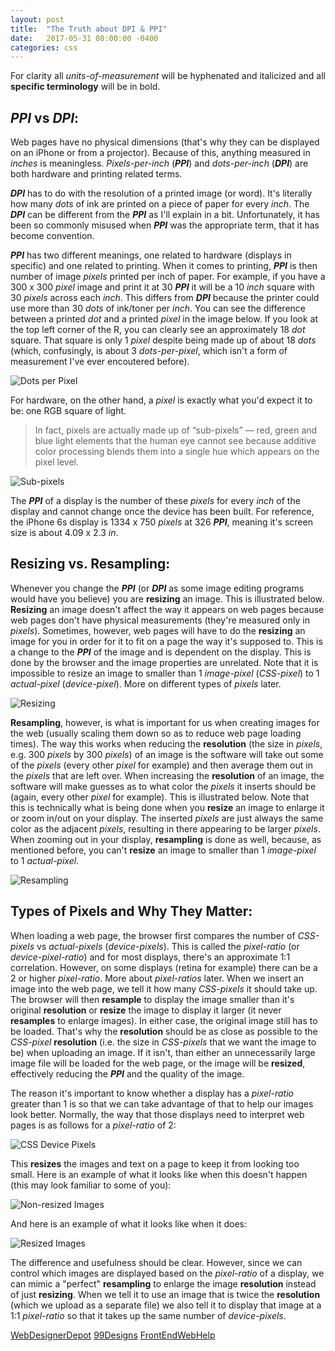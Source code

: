 ```yaml
---
layout: post
title:  "The Truth about DPI & PPI"
date:   2017-05-31 08:00:00 -0400
categories: css
---
```

For clarity all _units-of-measurement_ will be hyphenated and italicized and all **specific terminology** will be in bold.

## **_PPI_** vs **_DPI_**:

Web pages have no physical dimensions (that's why they can be displayed on an iPhone or from a projector). Because of this, anything measured in _inches_ is meaningless. _Pixels-per-inch_ (**_PPI_**) and _dots-per-inch_ (**_DPI_**) are both hardware and printing related terms.

**_DPI_** has to do with the resolution of a printed image (or word). It's literally how many _dots_ of ink are printed on a piece of paper for every _inch_. The **_DPI_** can be different from the **_PPI_** as I'll explain in a bit. Unfortunately, it has been so commonly misused when **_PPI_** was the appropriate term, that it has become convention.

**_PPI_** has two different meanings, one related to hardware (displays in specific) and one related to printing. When it comes to printing, **_PPI_** is then number of image _pixels_ printed per inch of paper. For example, if you have a 300 x 300 _pixel_ image and print it at 30 **_PPI_** it will be a 10 _inch_ square with 30 _pixels_ across each _inch_. This differs from **_DPI_** because the printer could use more than 30 _dots_ of ink/toner per _inch_. You can see the difference between a printed _dot_ and a printed _pixel_ in the image below. If you look at the top left corner of the R, you can clearly see an approximately 18 _dot_ square. That square is only 1 _pixel_ despite being made up of about 18 _dots_ (which, confusingly, is about 3 _dots-per-pixel_, which isn't a form of measurement I've ever encoutered before).

![Dots per Pixel](/assets/images/the-truth-about-dpi-and-ppi/dots-per-pixel.png)

For hardware, on the other hand, a _pixel_ is exactly what you'd expect it to be: one RGB square of light.

> In fact, pixels are actually made up of “sub-pixels” — red, green and blue light elements that the human eye cannot see because additive color processing blends them into a single hue which appears on the pixel level.

![Sub-pixels](/assets/images/the-truth-about-dpi-and-ppi/sub-pixels.png)

The **_PPI_** of a display is the number of these _pixels_ for every _inch_ of the display and cannot change once the device has been built. For reference, the iPhone 6s display is 1334 x 750 _pixels_ at 326 **_PPI_**, meaning it's screen size is about 4.09 x 2.3 _in_.

## Resizing vs. Resampling:

Whenever you change the **_PPI_** (or **_DPI_** as some image editing programs would have you believe) you are **resizing** an image. This is illustrated below. **Resizing** an image doesn't affect the way it appears on web pages because web pages don't have physical measurements (they're measured only in _pixels_). Sometimes, however, web pages will have to do the **resizing** an image for you in order for it to fit on a page the way it's supposed to. This is a change to the **_PPI_** of the image and is dependent on the display. This is done by the browser and the image properties are unrelated. Note that it is impossible to resize an image to smaller than 1 _image-pixel_ (_CSS-pixel_) to 1 _actual-pixel_ (_device-pixel_). More on different types of _pixels_ later.

![Resizing](/assets/images/the-truth-about-dpi-and-ppi/resizing.png)

**Resampling**, however, is what is important for us when creating images for the web (usually scaling them down so as to reduce web page loading times). The way this works when reducing the **resolution** (the size in _pixels_, e.g. 300 _pixels_ by 300 _pixels_) of an image is the software will take out some of the _pixels_ (every other _pixel_ for example) and then average them out in the _pixels_ that are left over. When increasing the **resolution** of an image, the software will make guesses as to what color the _pixels_ it inserts should be (again, every other _pixel_ for example). This is illustrated below. Note that this is technically what is being done when you **resize** an image to enlarge it or zoom in/out on your display. The inserted _pixels_ are just always the same color as the adjacent _pixels_, resulting in there appearing to be larger _pixels_. When zooming out in your display, **resampling** is done as well, because, as mentioned before, you can't **resize** an image to smaller than 1 _image-pixel_ to 1 _actual-pixel_.

![Resampling](/assets/images/the-truth-about-dpi-and-ppi/resampling.png)

## Types of Pixels and Why They Matter:

When loading a web page, the browser first compares the number of _CSS-pixels_ vs _actual-pixels_ (_device-pixels_). This is called the _pixel-ratio_ (or _device-pixel-ratio_) and for most displays, there's an approximate 1:1 correlation. However, on some displays (retina for example) there can be a 2 or higher _pixel-ratio_. More about _pixel-ratios_ later. When we insert an image into the web page, we tell it how many _CSS-pixels_ it should take up. The browser will then **resample** to display the image smaller than it's original **resolution** or **resize** the image to display it larger (it never **resamples** to enlarge images). In either case, the original image still has to be loaded. That's why the **resolution** should be as close as possible to the _CSS-pixel_ **resolution** (i.e. the size in _CSS-pixels_ that we want the image to be) when uploading an image. If it isn't, than either an unnecessarily large image file will be loaded for the web page, or the image will be **resized**, effectively reducing the **_PPI_** and the quality of the image.

The reason it's important to know whether a display has a _pixel-ratio_ greater than 1 is so that we can take advantage of that to help our images look better. Normally, the way that those displays need to interpret web pages is as follows for a _pixel-ratio_ of 2:

![CSS Device Pixels](/assets/images/the-truth-about-dpi-and-ppi/css-device-pixels.png)

This **resizes** the images and text on a page to keep it from looking too small. Here is an example of what it looks like when this doesn't happen (this may look familiar to some of you):

![Non-resized Images](/assets/images/the-truth-about-dpi-and-ppi/non-resized-images.png)

And here is an example of what it looks like when it does:

![Resized Images](/assets/images/the-truth-about-dpi-and-ppi/resized-images.png)

The difference and usefulness should be clear. However, since we can control which images are displayed based on the _pixel-ratio_ of a display, we can mimic a "perfect" **resampling** to enlarge the image **resolution** instead of just **resizing**. When we tell it to use an image that is twice the **resolution** (which we upload as a separate file) we also tell it to display that image at a 1:1 _pixel-ratio_ so that it takes up the same number of _device-pixels_.

[WebDesignerDepot](http://www.webdesignerdepot.com/2010/02/the-myth-of-dpi/)
[99Designs](https://99designs.com/blog/tips/ppi-vs-dpi-whats-the-difference/)
[FrontEndWebHelp](http://www.frontendwebhelp.com/responsive-design/css-pixels-vs-physical-pixels-device-pixel-ratio/)
